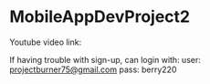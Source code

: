 ﻿# MobileAppDevProject2


Youtube video link:

If having trouble with sign-up, can login with:
user: projectburner75@gmail.com
pass: berry220
